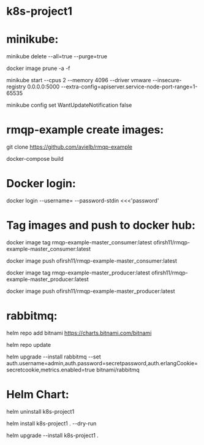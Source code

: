 # k8s-project1


# minikube:

minikube delete --all=true --purge=true

docker image prune -a -f

minikube start --cpus 2 --memory 4096 --driver vmware --insecure-registry 0.0.0.0:5000 --extra-config=apiserver.service-node-port-range=1-65535


minikube config set WantUpdateNotification false




# rmqp-example create images:

git clone https://github.com/avielb/rmqp-example

docker-compose build


# Docker login:

docker login --username=<user> --password-stdin <<<'password'


# Tag images and push to docker hub: 


docker image tag rmqp-example-master_consumer:latest ofirsh11/rmqp-example-master_consumer:latest

docker image push ofirsh11/rmqp-example-master_consumer:latest

docker image tag rmqp-example-master_producer:latest ofirsh11/rmqp-example-master_producer:latest

docker image push ofirsh11/rmqp-example-master_producer:latest



# rabbitmq:
helm repo add bitnami https://charts.bitnami.com/bitnami

helm repo update

helm upgrade --install rabbitmq --set auth.username=admin,auth.password=secretpassword,auth.erlangCookie=secretcookie,metrics.enabled=true bitnami/rabbitmq


# Helm Chart:
helm uninstall k8s-project1

helm install k8s-project1 . --dry-run

helm upgrade --install k8s-project1 .
